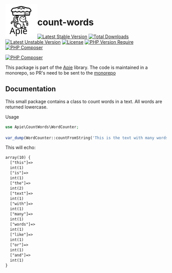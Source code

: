 <img src="https://raw.githubusercontent.com/apie-lib/apie-lib-monorepo/main/docs/apie-logo.svg" width="100px" align="left" />
<h1>count-words</h1>






 [![Latest Stable Version](http://poser.pugx.org/apie/count-words/v)](https://packagist.org/packages/apie/count-words) [![Total Downloads](http://poser.pugx.org/apie/count-words/downloads)](https://packagist.org/packages/apie/count-words) [![Latest Unstable Version](http://poser.pugx.org/apie/count-words/v/unstable)](https://packagist.org/packages/apie/count-words) [![License](http://poser.pugx.org/apie/count-words/license)](https://packagist.org/packages/apie/count-words) [![PHP Version Require](http://poser.pugx.org/apie/count-words/require/php)](https://packagist.org/packages/apie/count-words) [![PHP Composer](https://apie-lib.github.io/projectCoverage/coverage-count-words.svg)](https://apie-lib.github.io/projectCoverage/app/packages/count-words/index.html)  

[![PHP Composer](https://github.com/apie-lib/count-words/actions/workflows/php.yml/badge.svg?event=push)](https://github.com/apie-lib/count-words/actions/workflows/php.yml)

This package is part of the [Apie](https://github.com/apie-lib) library.
The code is maintained in a monorepo, so PR's need to be sent to the [monorepo](https://github.com/apie-lib/apie-lib-monorepo/pulls)

## Documentation
This small package contains a class to count words in a text. All words are returned lowercase.

Usage
```php
use Apie\CountWords\WordCounter;

var_dump(WordCounter::countFromString('This is the text with many words like the or and'));
```
This will echo:
```
array(10) {
  ["this"]=>
  int(1)
  ["is"]=>
  int(1)
  ["the"]=>
  int(2)
  ["text"]=>
  int(1)
  ["with"]=>
  int(1)
  ["many"]=>
  int(1)
  ["words"]=>
  int(1)
  ["like"]=>
  int(1)
  ["or"]=>
  int(1)
  ["and"]=>
  int(1)
}
```
